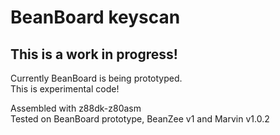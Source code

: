# BeanBoard keyscan
## This is a work in progress!  
Currently BeanBoard is being prototyped.  
This is experimental code!  

Assembled with z88dk-z80asm  
Tested on BeanBoard prototype, BeanZee v1 and Marvin v1.0.2  